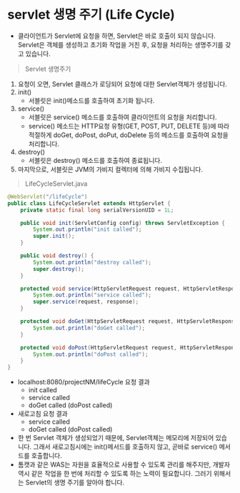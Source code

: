 # servlet 생명 주기 (Life Cycle)
- 클라이언트가 Servlet에 요청을 하면, Servlet은 바로 호출이 되지 않습니다.
Servlet은 객체를 생성하고 초기화 작업을 거친 후, 요청을 처리하는 생명주기를 갖고 있습니다.

> Servlet 생명주기
1. 요청이 오면, Servlet 클래스가 로딩되어 요청에 대한 Servlet객체가 생성됩니다.
2. init()
    - 서블릿은 init()메소드를 호출하여 초기화 됩니다.
3. service()
    - 서블릿은 service() 메소드를 호출하여 클라이언트의 요청을 처리합니다.
    - service() 메소드는 HTTP요청 유형(GET, POST, PUT, DELETE 등)에 따라 적절하게 doGet, doPost, doPut, doDelete 등의 메소드를 호출하여 요청을 처리합니다.
4. destroy()
    - 서블릿은 destroy() 메소드를 호출하여 종료됩니다.
5. 마지막으로, 서블릿은 JVM의 가비지 컬렉터에 의해 가비지 수집됩니다.

> LifeCycleServlet.java
~~~java
@WebServlet("/lifeCycle")
public class LifeCycleServlet extends HttpServlet {
    private static final long serialVersionUID = 1L;

    public void init(ServletConfig config) throws ServletException {
        System.out.println("init called");
        super.init();
    }

    public void destroy() {
        System.out.println("destroy called");
        super.destroy();
    }

    protected void service(HttpServletRequest request, HttpServletResponse response) throws ServletException, IOException {
        System.out.println("service called");
        super.service(request, response);
    }

    protected void doGet(HttpServletRequest request, HttpServletResponse response) throws ServletException, IOException {
        System.out.println("doGet called");
    }

    protected void doPost(HttpServletRequest request, HttpServletResponse response) throws ServletException, IOException {
        System.out.println("doPost called");
    }
}
~~~
- localhost:8080/projectNM/lifeCycle 요청 결과
    - init called
    - service called
    - doGet called (doPost called)
- 새로고침 요청 결과
    - service called
    - doGet called (doPost called)
- 한 번 Servlet 객체가 생성되었기 때문에, Servlet객체는 메모리에 저장되어 있습니다.
그래서 새로고침시에는 init()메서드를 호출하지 않고, 곧바로 service() 메서드를 호출합니다.
- 톰캣과 같은 WAS는 자원을 효율적으로 사용할 수 있도록 관리를 해주지만, 개발자 역시 같은 작업을 한 번에 처리할 수 있도록 하는 노력이 필요합니다.
그러기 위해서는 Servlet의 생명 주기를 알아야 합니다.

